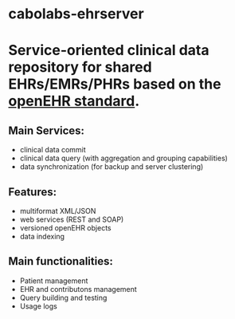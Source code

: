 cabolabs-ehrserver
==================

# Service-oriented clinical data repository for shared EHRs/EMRs/PHRs based on the [openEHR standard](http://openehr.org).

## Main Services:

* clinical data commit
* clinical data query (with aggregation and grouping capabilities)
* data synchronization (for backup and server clustering)


## Features:

* multiformat XML/JSON
* web services (REST and SOAP)
* versioned openEHR objects
* data indexing


## Main functionalities:

* Patient management
* EHR and contributons management
* Query building and testing
* Usage logs